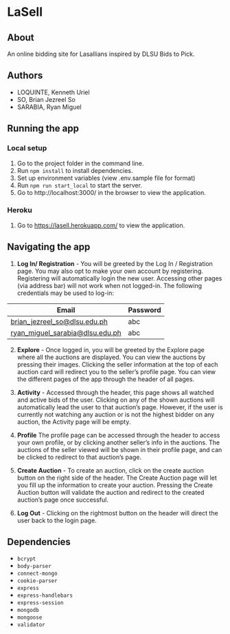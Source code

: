 # LaSell

## About
An online bidding site for Lasallians inspired by DLSU Bids to Pick.

## Authors

* LOQUINTE, Kenneth Uriel
* SO, Brian Jezreel So
* SARABIA, Ryan Miguel

## Running the app

### Local setup
1. Go to the project folder in the command line.
2. Run `npm install` to install dependencies.
3. Set up environment variables (view .env.sample file for format)
4. Run `npm run start_local` to start the server.
5. Go to http://localhost:3000/ in the browser to view the application.

### Heroku
1. Go to https://lasell.herokuapp.com/ to view the application.


## Navigating the app

1. **Log In/ Registration** - You will be greeted by the Log In / Registration page. You may also opt to make your own account by registering. Registering will automatically login the new user. Accessing other pages (via address bar) will not work when not logged-in. The following credentials may be used to log-in:

| Email                          | Password |
|--------------------------------|------------|
| brian_jezreel_so@dlsu.edu.ph  | abc      | 
| ryan_miguel_sarabia@dlsu.edu.ph | abc      | 


2. **Explore** - Once logged in, you will be greeted by the Explore page where all the auctions are displayed. You can view the auctions by pressing their images. Clicking the seller information at the top of each auction card will redirect you to the seller’s profile page. You can view the different pages of the app through the header of all pages.

3. **Activity** - Accessed through the header, this page shows all watched and active bids of the user. Clicking on any of the shown auctions  will automatically lead the user to that auction’s page. However, if the user is currently not watching any auction or is not the highest bidder on any auction, the Activity page will be empty.

4. **Profile** The profile page can be accessed through the header to access your own profile, or by clicking another seller’s info in the auctions. The auctions of the seller viewed will be shown in their profile page, and can be clicked to redirect to that auction’s page.

5. **Create Auction** - To create an auction, click on the create auction button on the right side of the header. The Create Auction page will let you fill up the information to create your auction. Pressing the Create Auction button will validate the auction and redirect to the created auction’s page once successful.

6. **Log Out** - Clicking on the rightmost button on the header will direct the user back to the login page.

## Dependencies
  * `bcrypt`
  * `body-parser`
  * `connect-mongo`
  * `cookie-parser`
  * `express`
  * `express-handlebars`
  * `express-session`
  * `mongodb`
  * `mongoose`
  * `validator`

